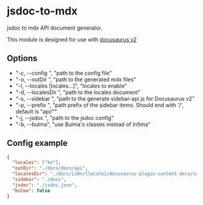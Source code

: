 # jsdoc-to-mdx

jsdoc to mdx API document generator.

This module is designed for use with [docusaurus v2](https://docusaurus.io/)

## Options
- "-c, --config <path>", "path to the config file"
- "-o, --outDir <path>", "path to the generated mdx files"
- "-l, --locales [locales...]", "locales to enable"
- "-d, --localesDir <path>", "path to the locales document"
- "-s, --sidebar <path>", "path to the generate sidebar-api.js for Docusaurus v2"
- "-p, --prefix <prefix>", "path prefix of the sidebar items. Should end with '/', default is \"api/\""
- "-j, --jsdoc <path>", "path to the jsdoc config"
- "-b, --bulma", "use Bulma's classes instead of Infima"

## Config example
```json
{
  "locales": ["ko"],
  "outDir": "./docs/docs/api",
  "localesDir": "./docs/i18n/{locale}/docusaurus-plugin-content-docs/current/api",
  "sidebar": "./docs",
  "jsdoc": "./jsdoc.json",
  "bulma": false
}
```
